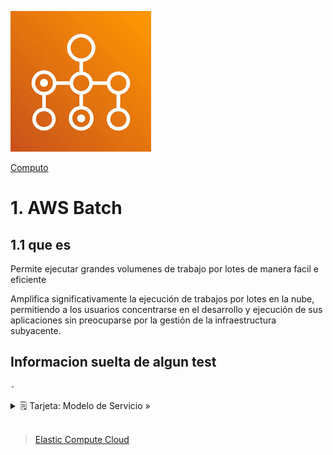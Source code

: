 ![Amazon EC2 Batch](../../00_assets/Computo/Batch-Logo.jpeg)

[Computo](../../Computo/)

# 1. AWS Batch

## 1.1 que es

Permite ejecutar grandes volumenes de trabajo por lotes de manera facil e eficiente 

Amplifica significativamente la ejecución de trabajos por lotes en la nube, permitiendo a los usuarios concentrarse en el desarrollo y ejecución de sus aplicaciones sin preocuparse por la gestión de la infraestructura subyacente.

## Informacion suelta de algun test

    -

<details>
<summary>🗒 Tarjeta: Modelo de Servicio »</summary>

| Pertenece a:  |
| ---- |
| PaaS |

</details>


<br/>

> [Elastic Compute Cloud](./EC2.md)

<br/>